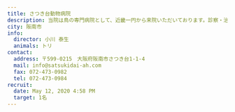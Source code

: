 ```yaml
---
title: さつき台動物病院
description: 当院は鳥の専門病院として、近畿一円から来院いただいております。診察・治療はもちろん、病気にならないための健康管理方法から飼い方のアドバイスまで行っております。
city: 阪南市
info:
  director: 小川 泰生
  animals: トリ
contact:
  address: 〒599-0215　大阪府阪南市さつき台1-1-4
  mail: info@satsukidai-ah.com
  fax: 072-473-0982
  tel: 072-473-0984
recruit:
  date: May 12, 2020 4:58 PM
  target: 1名
---
```

